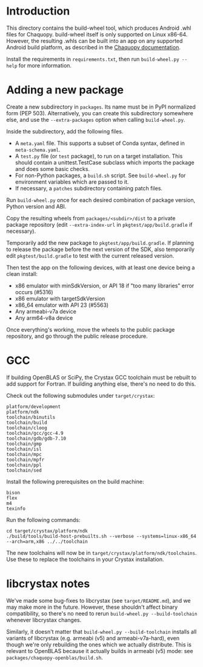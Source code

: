 # Introduction

This directory contains the build-wheel tool, which produces Android .whl files for Chaquopy.
build-wheel itself is only supported on Linux x86-64. However, the resulting .whls can be built
into an app on any supported Android build platform, as described in the [Chaquopy
documentation](https://chaquo.com/chaquopy/doc/current/android.html#requirements).

Install the requirements in `requirements.txt`, then run `build-wheel.py --help` for more
information.


# Adding a new package

Create a new subdirectory in `packages`. Its name must be in PyPI normalized form (PEP 503).
Alternatively, you can create this subdirectory somewhere else, and use the `--extra-packages`
option when calling `build-wheel.py`.

Inside the subdirectory, add the following files.

* A `meta.yaml` file. This supports a subset of Conda syntax, defined in `meta-schema.yaml`.
* A `test.py` file (or `test` package), to run on a target installation. This should contain a
  unittest.TestCase subclass which imports the package and does some basic checks.
* For non-Python packages, a `build.sh` script. See `build-wheel.py` for environment variables
  which are passed to it.
* If necessary, a `patches` subdirectory containing patch files.

Run `build-wheel.py` once for each desired combination of package version, Python version and
ABI.

Copy the resulting wheels from `packages/<subdir>/dist` to a private package repository (edit
`--extra-index-url` in `pkgtest/app/build.gradle` if necessary).

Temporarily add the new package to `pkgtest/app/build.gradle`. If planning to
release the package before the next version of the SDK, also temporarily edit
`pkgtest/build.gradle` to test with the current released version.

Then test the app on the following devices, with at least one device being a clean install:

* x86 emulator with minSdkVersion, or API 18 if "too many libraries" error occurs (#5316)
* x86 emulator with targetSdkVersion
* x86\_64 emulator with API 23 (#5563)
* Any armeabi-v7a device
* Any arm64-v8a device

Once everything's working, move the wheels to the public package repository, and go through the
public release procedure.


# GCC

If building OpenBLAS or SciPy, the Crystax GCC toolchain must be rebuilt to add support for
Fortran. If building anything else, there's no need to do this.

Check out the following submodules under `target/crystax`:

    platform/development
    platform/ndk
    toolchain/binutils
    toolchain/build
    toolchain/cloog
    toolchain/gcc/gcc-4.9
    toolchain/gdb/gdb-7.10
    toolchain/gmp
    toolchain/isl
    toolchain/mpc
    toolchain/mpfr
    toolchain/ppl
    toolchain/sed

Install the following prerequisites on the build machine:

    bison
    flex
    m4
    texinfo

Run the following commands:

    cd target/crystax/platform/ndk
    ./build/tools/build-host-prebuilts.sh --verbose --systems=linux-x86_64 --arch=arm,x86 ../../toolchain

The new toolchains will now be in `target/crystax/platform/ndk/toolchains`. Use these to
replace the toolchains in your Crystax installation.


# libcrystax notes

We've made some bug-fixes to libcrystax (see `target/README.md`), and we may make more in the
future. However, these shouldn't affect binary compatibility, so there's no need to rerun
`build-wheel.py --build-toolchain` whenever libcrystax changes.

Similarly, it doesn't matter that `build-wheel.py --build-toolchain` installs all variants of
libcrystax (e.g. armeabi (v5) and armeabi-v7a-hard), even though we're only rebuilding the ones
which we actually distribute. This is relevant to OpenBLAS because it actually builds in
armeabi (v5) mode: see `packages/chaquopy-openblas/build.sh`.
